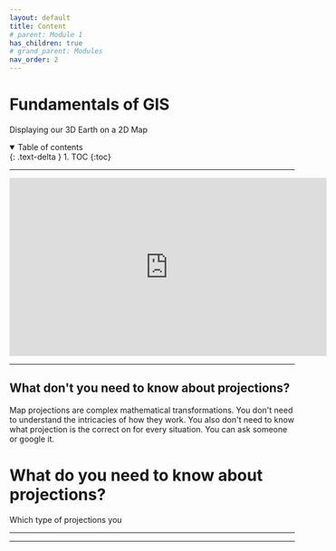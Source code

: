 ```yaml
---
layout: default
title: Content
# parent: Module 1
has_children: true
# grand_parent: Modules
nav_order: 2
---
```


# Fundamentals of GIS

Displaying our 3D Earth on a 2D Map

<details open markdown="block">
  <summary>
    Table of contents
  </summary>
  {: .text-delta }
1. TOC
{:toc}
</details>

---




<iframe width="560" height="315" src="https://www.youtube.com/embed/kIID5FDi2JQ" title="YouTube video player" frameborder="0" allow="accelerometer; autoplay; clipboard-write; encrypted-media; gyroscope; picture-in-picture" allowfullscreen></iframe>

---

## What **don't** you need to know about projections?

Map projections are complex mathematical transformations.  You don't need to understand the intricacies of how they work.  You also don't need to know what projection is the correct on for every situation.  You can ask someone or google it.  

# What **do** you need to know about projections?

Which type of projections you

---

---



